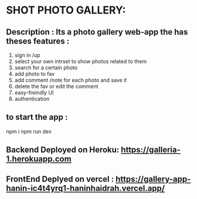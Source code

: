 # SHOT PHOTO GALLERY:

## Description : Its a photo gallery web-app the has theses features :
1. sign in /up 
2. select your own intrset to show photos related to them
3. search for a certain photo
4. add photo to fav 
5. add comment /note for each photo and save it
6. delete the fav or edit the comment
7. easy-freindly UI 
8. authentication 

## to start the app : 
 npm i
 npm run dev 

## Backend Deployed on Heroku: https://galleria-1.herokuapp.com

## FrontEnd Deplyed on vercel : https://gallery-app-hanin-ic4t4yrq1-haninhaidrah.vercel.app/